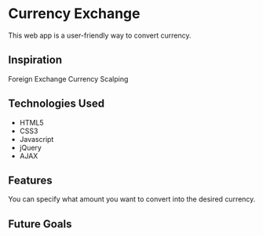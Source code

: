 # Currency Exchange

This web app is a user-friendly way to convert currency.

## Inspiration

Foreign Exchange Currency Scalping

## Technologies Used

- HTML5
- CSS3
- Javascript
- jQuery
- AJAX

## Features

You can specify what amount you want to convert into the desired currency.

## Future Goals

